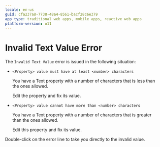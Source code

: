 ```yaml
---
locale: en-us
guid: cfa237a8-7738-48a4-8561-bacf28c6e379
app_type: traditional web apps, mobile apps, reactive web apps
platform-version: o11
---
```


# Invalid Text Value Error

The `Invalid Text Value` error is issued in the following situation:

* `<Property> value must have at least <number> characters`

    You have a Text property with a number of characters that is less than the ones allowed.

    Edit the property and fix its value.

* `<Property> value cannot have more than <number> characters`

    You have a Text property with a number of characters that is greater than the ones allowed.

    Edit this property and fix its value.

Double-click on the error line to take you directly to the invalid value.
